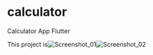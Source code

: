 # calculator

Calculator App Flutter

This project is![Screenshot_01](https://user-images.githubusercontent.com/89636343/167544041-2d8aaf8d-7ad0-49cb-bebb-8fb81b1d0ac3.png)![Screenshot_02](https://user-images.githubusercontent.com/89636343/167544048-3cc36648-1514-478c-b3a0-d45bc13ac4f2.png)
